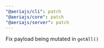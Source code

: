 ```yaml
---
"@aeriajs/cli": patch
"@aeriajs/core": patch
"@aeriajs/server": patch
---
```


Fix payload being mutated in `getAll()`
